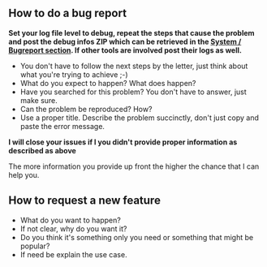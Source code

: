 ## How to do a bug report

**Set your log file level to debug, repeat the steps that cause the problem and post the debug infos ZIP which can be retrieved in the [System / Bugreport section](http://127.0.0.1:5076system/bugreport). If other tools are involved post their logs as well.**

* You don't have to follow the next steps by the letter, just think about what you're trying to achieve ;-) 
* What do you expect to happen? What does happen? 
* Have you searched for this problem? You don't have to answer, just make sure.
* Can the problem be reproduced? How?
* Use a proper title. Describe the problem succinctly, don't just copy and paste the error message.

**I will close your issues if I you didn't provide proper information as described as above**

The more information you provide up front the higher the chance that I can help you.

## How to request a new feature
* What do you want to happen?
* If not clear, why do you want it?
* Do you think it's something only you need or something that might be popular?
* If need be explain the use case.
